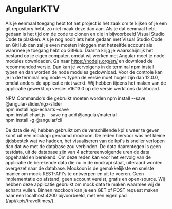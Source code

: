 # AngularKTV 

Als je eenmaal toegang hebt tot het project is het zaak om te kijken of je een git repository hebt, 
zo niet maak deze dan aan. Als je dat eenmaal hebt gedaan is het tijd om de code te clonen en die in bijvoorbeeld Visual Studio Code te plakken.
 Als je nog nooit iets hebt gedaan met Visual Studio Code en GitHub dan zal je even moeten inloggen met hetzelfde account als waarmee je toegang hebt op GitHub.
 Daarna krijg je waarschijnlijk het bestand op je eigen computer, omdat wij werken met Angular moet je node modules downloaden. 
Ga naar https://nodejs.org/en/ en download de recommended versie. Dan kan je vervolgens in de terminal npm install typen en dan worden de node modules gedownload.
 Voor de controle kan je in de terminal nog node –v typen de versie moet hoger zijn dan 12.0.0, omdat anders de applicatie niet werkt. 
Wij hebben tijdens het maken van de applicatie gewerkt op versie: v16.13.0 op die versie werkt ons dashboard.

NPM Commando's die gebruikt moeten worden
npm install --save @angular-slider/ngx-slider  
npm install ngx-echarts –save  
npm install chart.js --save 
ng add @angular/material  
npm install -g @angular/cli 

De data die wij hebben gebruikt om de verschillende kpi's weer te geven komt uit een mockapi genaamd mockoon.
De reden hiervoor was het kleine tijdsbestek wat we hadden, het visualiseren van de kpi's is sneller verlopen dan dat we met de database zou verbinden. 
De data daarentegen is geen testdata, uit de database zijn van 4 achtereenvolgende uren de data opgehaald en berekend. 
Om deze reden kan voor het vervolg van de applicatie de berekende data die nu in de mockapi staat, uiteraard worden overgezet naar de database. 
Mockoon is de gemakkelijkste en snelste manier om mock-REST-API's te ontwerpen en uit te voeren.
Geen implementatie op afstand, geen account vereist, gratis en open-source. 
Wij hebben deze applicatie gebruikt om mock data te maken waarmee wij de echarts vullen. 
Binnen mockoon kan je een GET of POST request maken naar een localhost:4200 bijvoorbeeld, met een eigen pad (/api/kpis/traveltimes/).
